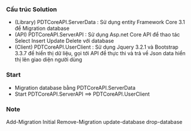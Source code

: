 ﻿### Cấu trúc Solution
- (Library) PDTCoreAPI.ServerData : Sử dụng entity Framework Core 3.1 để Migration database   
- (API) PDTCoreAPI.ServerAPI : Sử dụng Asp.net Core API để thao tác Select Insert Update Delete với database 
- (Client) PDTCoreAPI.UserClient : Sử dụng Jquery 3.2.1 và Bootstrap 3.3.7 để hiển thị dữ liệu, gọi tới API để thực thi và trả về Json data hiển thị lên giao diện người dùng 



### Start
- Migration database bằng PDTCoreAPI.ServerData
- Start PDTCoreAPI.ServerAPI ==> PDTCoreAPI.UserClient


### Note
Add-Migration Initial
Remove-Migration
update-database
drop-database


